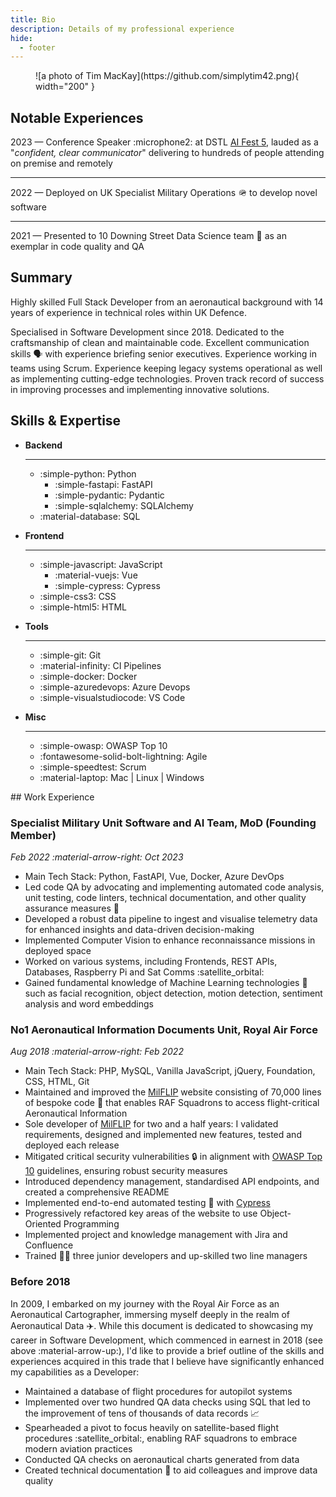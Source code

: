 ```yaml
---
title: Bio
description: Details of my professional experience
hide:
  - footer
---
```


<figure markdown>
  ![a photo of Tim MacKay](https://github.com/simplytim42.png){ width="200" }
</figure>


## Notable Experiences
2023 — Conference Speaker :microphone2: at DSTL [AI Fest 5](https://aifest.online-event.co/registration/ai-fest-2), lauded as a "_confident, clear communicator_" delivering to hundreds of people attending on premise and remotely

---

2022 — Deployed on UK Specialist Military Operations :military_helmet: to develop novel software

---

2021 — Presented to 10 Downing Street Data Science team :speech_balloon: as an exemplar in code quality and QA


## Summary
Highly skilled Full Stack Developer from an aeronautical background with 14 years of experience in technical roles within UK Defence.

Specialised in Software Development since 2018. Dedicated to the craftsmanship of clean and maintainable code. Excellent communication skills :speaking_head: with experience briefing senior executives. Experience working in teams using Scrum. Experience keeping legacy systems operational as well as implementing cutting-edge technologies. Proven track record of success in improving processes and implementing innovative solutions.


## Skills & Expertise
<div class="grid cards" markdown>

- __Backend__

    ---

    - :simple-python:  Python
        - :simple-fastapi:  FastAPI
        - :simple-pydantic: Pydantic
        - :simple-sqlalchemy: SQLAlchemy
    - :material-database: SQL

- __Frontend__

    ---
    
    - :simple-javascript: JavaScript
        - :material-vuejs: Vue
        - :simple-cypress: Cypress
    - :simple-css3: CSS
    - :simple-html5: HTML

- __Tools__

    ---

    - :simple-git: Git
    - :material-infinity: CI Pipelines
    - :simple-docker: Docker
    - :simple-azuredevops: Azure Devops
    - :simple-visualstudiocode: VS Code

- __Misc__

    ---

    - :simple-owasp: OWASP Top 10
    - :fontawesome-solid-bolt-lightning: Agile
    - :simple-speedtest: Scrum
    - :material-laptop: Mac | Linux | Windows

</div>


## Work Experience

### Specialist Military Unit Software and AI Team, MoD (Founding Member)
*Feb 2022 :material-arrow-right: Oct 2023*

- Main Tech Stack: Python, FastAPI, Vue, Docker, Azure DevOps
- Led code QA by advocating and implementing automated code analysis, unit testing, code linters, technical documentation, and other quality assurance measures :rocket:
- Developed a robust data pipeline to ingest and visualise telemetry data for enhanced insights and data-driven decision-making
- Implemented Computer Vision to enhance reconnaissance missions in deployed space
- Worked on various systems, including Frontends, REST APIs, Databases, Raspberry Pi and Sat Comms :satellite_orbital:
- Gained fundamental knowledge of Machine Learning technologies :robot: such as facial recognition, object detection, motion detection, sentiment analysis and word embeddings

### No1 Aeronautical Information Documents Unit, Royal Air Force
*Aug 2018 :material-arrow-right: Feb 2022*

- Main Tech Stack: PHP, MySQL, Vanilla JavaScript, jQuery, Foundation, CSS, HTML, Git
- Maintained and improved the [MilFLIP](https://www.aidu.mod.uk/Milflip/) website consisting of 70,000 lines of bespoke code :exploding_head: that enables RAF Squadrons to access flight-critical Aeronautical Information
- Sole developer of [MilFLIP](https://www.aidu.mod.uk/Milflip/) for two and a half years: I validated requirements, designed and implemented new features, tested and deployed each release
- Mitigated critical security vulnerabilities :lock: in alignment with [OWASP Top 10](https://owasp.org/Top10/) guidelines, ensuring robust security measures
- Introduced dependency management, standardised API endpoints, and created a comprehensive README
- Implemented end-to-end automated testing :test_tube: with [Cypress](https://www.cypress.io)
- Progressively refactored key areas of the website to use Object-Oriented Programming
- Implemented project and knowledge management with Jira and Confluence
- Trained :man_teacher: three junior developers and up-skilled two line managers


### Before 2018

In 2009, I embarked on my journey with the Royal Air Force as an Aeronautical Cartographer, immersing myself deeply in the realm of Aeronautical Data :airplane:. While this document is dedicated to showcasing my career in Software Development, which commenced in earnest in 2018 (see above :material-arrow-up:), I'd like to provide a brief outline of the skills and experiences acquired in this trade that I believe have significantly enhanced my capabilities as a Developer:

- Maintained a database of flight procedures for autopilot systems
- Implemented over two hundred QA data checks using SQL that led to the improvement of tens of thousands of data records :chart_with_upwards_trend:
- Spearheaded a pivot to focus heavily on satellite-based flight procedures :satellite_orbital:, enabling RAF squadrons to embrace modern aviation practices
- Conducted QA checks on aeronautical charts generated from data
- Created technical documentation :bookmark: to aid colleagues and improve data quality
